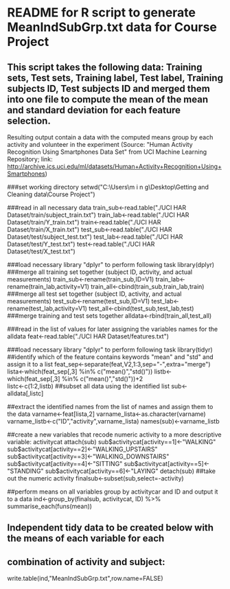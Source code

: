 # README for R script to generate MeanIndSubGrp.txt data for Course Project

## This script takes the following data: Training sets, Test sets, Training label, Test label, Training subjects ID, Test subjects ID and merged them into one file to compute the mean of the mean and standard deviation for each feature selection.
Resulting output contain a data with the computed means group by each activity and volunteer in the experiment
(Source: "Human Activity Recognition Using Smartphones Data Set" from UCI Machine Learning Repository;
link: http://archive.ics.uci.edu/ml/datasets/Human+Activity+Recognition+Using+Smartphones)

###set working directory
	setwd("C:\\Users\\m i n g\\Desktop\\Getting and Cleaning data\\Course Project")

###read in all necessary data
	train_sub<-read.table("./UCI HAR Dataset/train/subject_train.txt")
	train_lab<-read.table("./UCI HAR Dataset/train/Y_train.txt")
	train<-read.table("./UCI HAR Dataset/train/X_train.txt")
	test_sub<-read.table("./UCI HAR Dataset/test/subject_test.txt")
	test_lab<-read.table("./UCI HAR Dataset/test/Y_test.txt")
	test<-read.table("./UCI HAR Dataset/test/X_test.txt")

###load necessary library "dplyr" to perform following task
	library(dplyr)
###merge all training set together (subject ID, activity, and actual measurements)
	train_sub<-rename(train_sub,ID=V1)
	train_lab<-rename(train_lab,activity=V1)
	train_all<-cbind(train_sub,train_lab,train)
###merge all test set together (subject ID, activity, and actual measurements)
	test_sub<-rename(test_sub,ID=V1)
	test_lab<-rename(test_lab,activity=V1)
	test_all<-cbind(test_sub,test_lab,test)
###merge training and test sets together
	alldata<-rbind(train_all,test_all)

###read in the list of values for later assigning the variables names for the alldata
	feat<-read.table("./UCI HAR Dataset/features.txt")

###load necessary library "dplyr" to perform following task
	library(tidyr)
##identify which of the feature contains keywords "mean" and "std" and assign it to a list
	feat_sep<-separate(feat,V2,1:3,sep="-",extra="merge")
	lista<-which(feat_sep[,3] %in% c("mean()","std()"))
	listb<-which(feat_sep[,3] %in% c("mean()","std()"))+2	
	listc<-c(1:2,listb)
##subset all data using the identified list
	sub<-alldata[,listc]

##extract the identified names from the list of names and assign them to the data
	varname<-feat[lista,2]
	varname_lista<-as.character(varname)
	varname_listb<-c("ID","activity",varname_lista)
	names(sub)<-varname_listb

##create a new variables that recode numeric activity to a more descriptive variable: activitycat
	attach(sub)
	sub$activitycat[activity==1]<-"WALKING"
	sub$activitycat[activity==2]<-"WALKING_UPSTAIRS"
	sub$activitycat[activity==3]<-"WALKING_DOWNSTAIRS"
	sub$activitycat[activity==4]<-"SITTING"
	sub$activitycat[activity==5]<-"STANDING"
	sub$activitycat[activity==6]<-"LAYING"
	detach(sub)
##take out the numeric activity
	finalsub<-subset(sub,select=-activity)

##perform means on all variables group by activitycar and ID and output it to a data
	ind<-group_by(finalsub, activitycat, ID) %>% summarise_each(funs(mean))

## Independent tidy data to be created below with the means of each variable for each
## combination of activity and subject:
write.table(ind,"MeanIndSubGrp.txt",row.name=FALSE)
